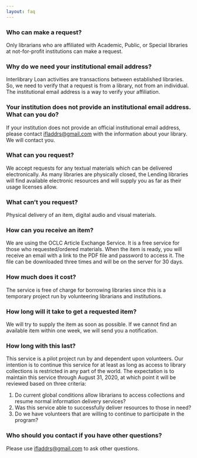 ```yaml
---
layout: faq
---
```

### Who can make a request?
Only librarians who are affiliated with Academic, Public, or Special libraries at not-for-profit institutions can make a request.

### Why do we need your institutional email address?
Interlibrary Loan activities are transactions between established libraries. So, we need to verify that a request is from a library, not from an individual. The institutional email address is a way to verify your affiliation.

### Your institution does not provide an institutional email address. What can you do?
If your institution does not provide an official institutional email address, please contact ifladdrs@gmail.com with the information about your library. We will contact you.

### What can  you request?
We accept requests for any textual materials which can be delivered electronically. As many libraries are physically closed, the Lending libraries will find available electronic resources and will supply you as far as their usage licenses allow.

### What can’t you request?
Physical delivery of an item, digital audio and visual materials.

### How can you receive an item?
We are using the OCLC Article Exchange Service. It is a free service for those who requested/ordered materials. When the item is ready, you will receive an email with a link to the PDF file and password to access it. The file can be downloaded three times and will be on the server for 30 days.

### How much does it cost?
The service is free of charge for borrowing libraries since this is a temporary project run by volunteering librarians and institutions.    

### How long will it take to get a requested item?
We will try to supply the item as soon as possible. If we cannot find an available item within one week, we will send you a notification.

### How long with this last?

This service is a pilot project run by and dependent upon volunteers. Our intention is to continue this service for at least as long as access to library collections is restricted in any part of the world. The expectation is to maintain this service through August 31, 2020, at which point it will be reviewed based on three criteria:

1. Do current global conditions allow librarians to access collections and resume normal information delivery services?
2. Was this service able to successfully deliver resources to those in need?
3. Do we have volunteers that are willing to continue to participate in the program?


### Who should you contact if you have other questions?
Please use ifladdrs@gmail.com to ask other questions.
